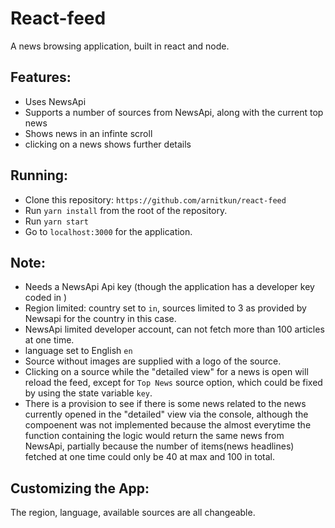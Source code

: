 
# React-feed

A news browsing application, built in react and node.

## Features:

 - Uses NewsApi
 - Supports a number of sources from NewsApi, along with the current top news
 - Shows news in an infinte scroll
 - clicking on a news shows further details

## Running:

 - Clone this repository: `https://github.com/arnitkun/react-feed`
 - Run `yarn install` from the root of the repository.
 - Run ```yarn start```
 - Go to `localhost:3000` for the application. 

## Note:

 - Needs a NewsApi Api key (though the application has a developer key coded in )
 - Region limited: country set to `in`, sources limited to 3 as provided by Newsapi for the country in this case.
 - NewsApi limited developer account, can not fetch more than 100 articles at one time.
 - language set to English `en`
 - Source without images are supplied with a logo of the source.
 - Clicking on a source while the "detailed view" for a news is open will reload the feed, except for `Top News` 
    source option, which could be fixed by using the state variable `key`.
 - There is a provision to see if there is some news related to the news currently opened in the "detailed" view via the   console, although the compoenent was not implemented because the almost everytime the function containing the logic would return the same news from NewsApi, partially because the number of items(news headlines) fetched at one time could only be 40 at max and 100 in total.

## Customizing the App: 

The region, language, available sources are all changeable.

